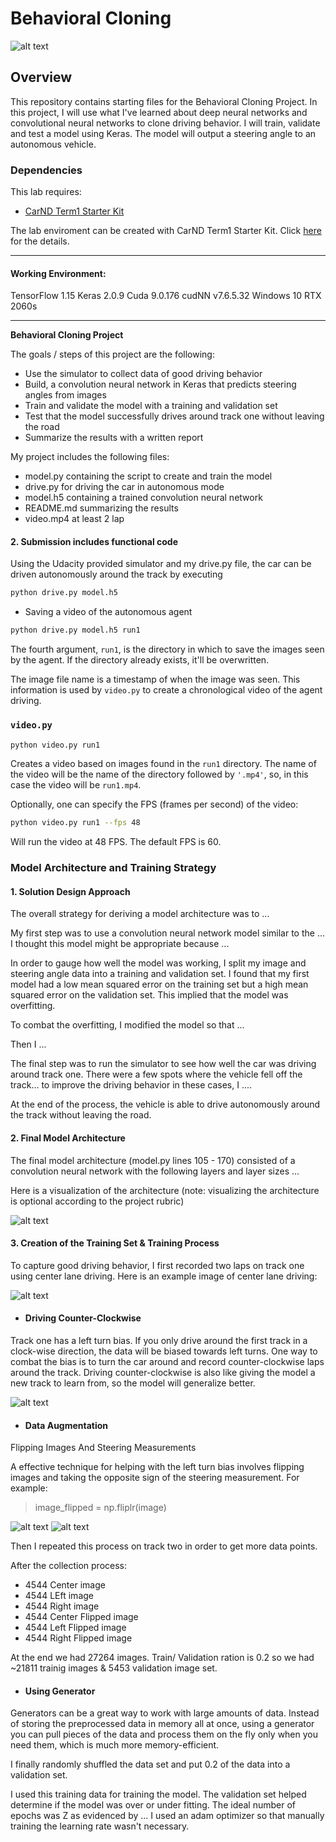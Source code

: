 # **Behavioral Cloning** 

![alt text][image6]

Overview
---

This repository contains starting files for the Behavioral Cloning Project.
In this project, I will use what I've learned about deep neural networks and convolutional neural networks to clone driving behavior. I will train, validate and test a model using Keras. The model will output a steering angle to an autonomous vehicle.

### Dependencies
This lab requires:

* [CarND Term1 Starter Kit](https://github.com/udacity/CarND-Term1-Starter-Kit)

The lab enviroment can be created with CarND Term1 Starter Kit. Click [here](https://github.com/udacity/CarND-Term1-Starter-Kit/blob/master/README.md) for the details.

---

#### Working Environment: 
TensorFlow 1.15
Keras 2.0.9
Cuda 9.0.176
cudNN v7.6.5.32
Windows 10
RTX 2060s

---

**Behavioral Cloning Project**

The goals / steps of this project are the following:
* Use the simulator to collect data of good driving behavior
* Build, a convolution neural network in Keras that predicts steering angles from images
* Train and validate the model with a training and validation set
* Test that the model successfully drives around track one without leaving the road
* Summarize the results with a written report


[//]: # (Image References)

[image1]: ./examples/NVIDIA.JPG "Model Visualization"
[image2]: ./examples/road.jpg "Road"
[image3]: ./examples/road_flipped.jpg "Flipped Image"
[image4]: ./examples/params.png "Params"
[image5]: ./examples/road_cropped.jpg "Cropped Image"
[image6]: ./examples/autonomous.gif "Autonomous Image"




My project includes the following files:
* model.py containing the script to create and train the model
* drive.py for driving the car in autonomous mode
* model.h5 containing a trained convolution neural network 
* README.md summarizing the results
* video.mp4 at least 2 lap

#### 2. Submission includes functional code
Using the Udacity provided simulator and my drive.py file, the car can be driven autonomously around the track by executing 
```sh
python drive.py model.h5
```
*  Saving a video of the autonomous agent

```sh
python drive.py model.h5 run1
```

The fourth argument, `run1`, is the directory in which to save the images seen by the agent. If the directory already exists, it'll be overwritten.

The image file name is a timestamp of when the image was seen. This information is used by `video.py` to create a chronological video of the agent driving.

### `video.py`

```sh
python video.py run1
```

Creates a video based on images found in the `run1` directory. The name of the video will be the name of the directory followed by `'.mp4'`, so, in this case the video will be `run1.mp4`.

Optionally, one can specify the FPS (frames per second) of the video:

```sh
python video.py run1 --fps 48
```

Will run the video at 48 FPS. The default FPS is 60.

### Model Architecture and Training Strategy

#### 1. Solution Design Approach

The overall strategy for deriving a model architecture was to ...

My first step was to use a convolution neural network model similar to the ... I thought this model might be appropriate because ...

In order to gauge how well the model was working, I split my image and steering angle data into a training and validation set. I found that my first model had a low mean squared error on the training set but a high mean squared error on the validation set. This implied that the model was overfitting. 

To combat the overfitting, I modified the model so that ...

Then I ... 

The final step was to run the simulator to see how well the car was driving around track one. There were a few spots where the vehicle fell off the track... to improve the driving behavior in these cases, I ....

At the end of the process, the vehicle is able to drive autonomously around the track without leaving the road.

#### 2. Final Model Architecture

The final model architecture (model.py lines 105 - 170) consisted of a convolution neural network with the following layers and layer sizes ...

Here is a visualization of the architecture (note: visualizing the architecture is optional according to the project rubric)

![alt text][image1]

#### 3. Creation of the Training Set & Training Process

To capture good driving behavior, I first recorded two laps on track one using center lane driving. Here is an example image of center lane driving:

![alt text][image2]

* ####  Driving Counter-Clockwise

Track one has a left turn bias. If you only drive around the first track in a clock-wise direction, the data will be biased towards left turns. One way to combat the bias is to turn the car around and record counter-clockwise laps around the track. Driving counter-clockwise is also like giving the model a new track to learn from, so the model will generalize better.

![alt text][image3]

* ####  Data Augmentation
Flipping Images And Steering Measurements

A effective technique for helping with the left turn bias involves flipping images and taking the opposite sign of the steering measurement. For example:
> image_flipped = np.fliplr(image)

![alt text][image2] ![alt text][image3]



Then I repeated this process on track two in order to get more data points.

After the collection process:
* 4544 Center image 
* 4544 LEft image 
* 4544 Right image 
* 4544 Center Flipped image 
* 4544 Left Flipped image
* 4544 Right Flipped image

At the end we had 27264 images. Train/ Validation ration is 0.2 so we had ~21811 trainig images & 5453 validation image set.

* ####  Using Generator
 Generators can be a great way to work with large amounts of data. Instead of storing the preprocessed data in memory all at once, using a generator you can pull pieces of the data and process them on the fly only when you need them, which is much more memory-efficient.

I finally randomly shuffled the data set and put 0.2 of the data into a validation set. 

I used this training data for training the model. The validation set helped determine if the model was over or under fitting. The ideal number of epochs was Z as evidenced by ... I used an adam optimizer so that manually training the learning rate wasn't necessary.

